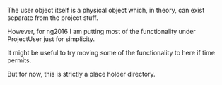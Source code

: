 The user object itself is a physical object which, in theory, can exist separate from the project stuff.

However, for ng2016 I am putting most of the functionality under ProjectUser just for simplicity.

It might be useful to try moving some of the functionality to here if time permits.

But for now, this is strictly a place holder directory.
